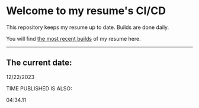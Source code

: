 # Welcome to my resume's CI/CD
This repository keeps my resume up to date. Builds are done daily.
  
You will find [the most recent builds](output/) of my resume here.
* * *
 
## The current date:  
 12/22/2023 
   
  
  
 TIME PUBLISHED IS ALSO: 
  
 04:34.11 
  
  
